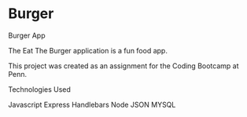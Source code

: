 # Burger

Burger App

The Eat The Burger application is a fun food app. 

This project was created as an assignment for the Coding Bootcamp at Penn.


Technologies Used

Javascript
Express
Handlebars
Node
JSON
MYSQL
